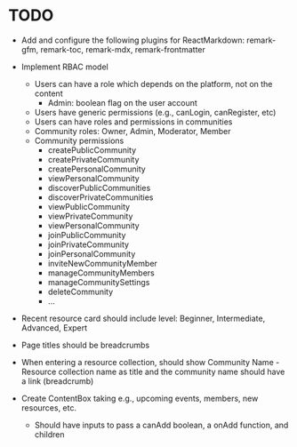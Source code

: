 # TODO

- Add and configure the following plugins for ReactMarkdown: remark-gfm, remark-toc, remark-mdx, remark-frontmatter
- Implement RBAC model

  - Users can have a role which depends on the platform, not on the content
    - Admin: boolean flag on the user account
  - Users have generic permissions (e.g., canLogin, canRegister, etc)
  - Users can have roles and permissions in communities
  - Community roles: Owner, Admin, Moderator, Member
  - Community permissions
    - createPublicCommunity
    - createPrivateCommunity
    - createPersonalCommunity
    - viewPersonalCommunity
    - discoverPublicCommunities
    - discoverPrivateCommunities
    - viewPublicCommunity
    - viewPrivateCommunity
    - viewPersonalCommunity
    - joinPublicCommunity
    - joinPrivateCommunity
    - joinPersonalCommunity
    - inviteNewCommunityMember
    - manageCommunityMembers
    - manageCommunitySettings
    - deleteCommunity
    - ...

- Recent resource card should include level: Beginner, Intermediate, Advanced, Expert
- Page titles should be breadcrumbs
- When entering a resource collection, should show Community Name - Resource collection name as title and the community name should have a link (breadcrumb)
- Create ContentBox taking e.g., upcoming events, members, new resources, etc.
  - Should have inputs to pass a canAdd boolean, a onAdd function, and children
